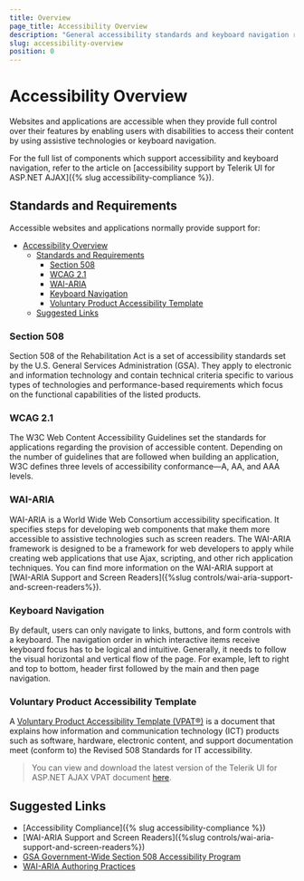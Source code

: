 ```yaml
---
title: Overview
page_title: Accessibility Overview
description: "General accessibility standards and keyboard navigation requirements for web applications and their support by Telerik UI for ASP.NET AJAX"
slug: accessibility-overview
position: 0
---
```


# Accessibility Overview

Websites and applications are accessible when they provide full control over their features by enabling users with disabilities to access their content by using assistive technologies or keyboard navigation.

For the full list of components which support accessibility and keyboard navigation, refer to the article on [accessibility support by Telerik UI for ASP.NET AJAX]({% slug accessibility-compliance %}).

## Standards and Requirements

Accessible websites and applications normally provide support for:

- [Accessibility Overview](#accessibility-overview)
  - [Standards and Requirements](#standards-and-requirements)
    - [Section 508](#section-508)
    - [WCAG 2.1](#wcag-21)
    - [WAI-ARIA](#wai-aria)
    - [Keyboard Navigation](#keyboard-navigation)
    - [Voluntary Product Accessibility Template](#voluntary-product-accessibility-template)
  - [Suggested Links](#suggested-links)

### Section 508

Section 508 of the Rehabilitation Act is a set of accessibility standards set by the U.S. General Services Administration (GSA). They apply to electronic and information technology and contain technical criteria specific to various types of technologies and performance-based requirements which focus on the functional capabilities of the listed products.

### WCAG 2.1

The W3C Web Content Accessibility Guidelines set the standards for applications regarding the provision of accessible content. Depending on the number of guidelines that are followed when building an application, W3C defines three levels of accessibility conformance&mdash;A, AA, and AAA levels.

### WAI-ARIA

WAI-ARIA is a World Wide Web Consortium accessibility specification. It specifies steps for developing web components that make them more accessible to assistive technologies such as screen readers. The WAI-ARIA framework is designed to be a framework for web developers to apply while creating web applications that use Ajax, scripting, and other rich application techniques. You can find more information on the WAI-ARIA support at [WAI-ARIA Support and Screen Readers]({%slug controls/wai-aria-support-and-screen-readers%}).

### Keyboard Navigation

By default, users can only navigate to links, buttons, and form controls with a keyboard. The navigation order in which interactive items receive keyboard focus has to be logical and intuitive. Generally, it needs to follow the visual horizontal and vertical flow of the page. For example, left to right and top to bottom, header first followed by the main and then page navigation.

### Voluntary Product Accessibility Template

A [Voluntary Product Accessibility Template (VPAT®)](https://www.section508.gov/sell/vpat/) is a document that explains how information and communication technology (ICT) products such as software, hardware, electronic content, and support documentation meet (conform to) the Revised 508 Standards for IT accessibility.

> You can view and download the latest version of the Telerik UI for ASP.NET AJAX VPAT document [here](files/Telerik-UI-for-ASP-NET-AJAX-VPAT2.4RevINT.docx).


## Suggested Links

* [Accessibility Compliance]({% slug accessibility-compliance %})
* [WAI-ARIA Support and Screen Readers]({%slug controls/wai-aria-support-and-screen-readers%})
* [GSA Government-Wide Section 508 Accessibility Program](https://www.access-board.gov/law/ra.html#section-508-federal-electronic-and-information-technology)
* [WAI-ARIA Authoring Practices](https://www.w3.org/TR/wai-aria-practices/)

 
